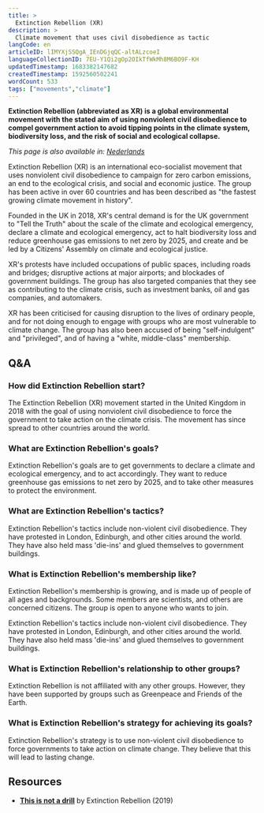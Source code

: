 ```yaml
---
title: >
  Extinction Rebellion (XR)
description: >
  Climate movement that uses civil disobedience as tactic
langCode: en
articleID: lIMYXjSSQgA_IEnDGjqQC-altALzcoeI
languageCollectionID: 7EU-Y1Qi2gOp2OIkTfWkMh8M6BO9F-KH
updatedTimestamp: 1683382147682
createdTimestamp: 1592560502241
wordCount: 533
tags: ["movements","climate"]
---
```


**Extinction Rebellion (abbreviated as XR) is a global environmental movement with the stated aim of using nonviolent civil disobedience to compel government action to avoid tipping points in the climate system, biodiversity loss, and the risk of social and ecological collapse.**

_This page is also available in:_ [_Nederlands_](/nl/extinction-rebellion)

Extinction Rebellion (XR) is an international eco-socialist movement that uses nonviolent civil disobedience to campaign for zero carbon emissions, an end to the ecological crisis, and social and economic justice. The group has been active in over 60 countries and has been described as "the fastest growing climate movement in history".  
  
Founded in the UK in 2018, XR's central demand is for the UK government to "Tell the Truth" about the scale of the climate and ecological emergency, declare a climate and ecological emergency, act to halt biodiversity loss and reduce greenhouse gas emissions to net zero by 2025, and create and be led by a Citizens' Assembly on climate and ecological justice.

XR's protests have included occupations of public spaces, including roads and bridges; disruptive actions at major airports; and blockades of government buildings. The group has also targeted companies that they see as contributing to the climate crisis, such as investment banks, oil and gas companies, and automakers.

XR has been criticised for causing disruption to the lives of ordinary people, and for not doing enough to engage with groups who are most vulnerable to climate change. The group has also been accused of being "self-indulgent" and "privileged", and of having a "white, middle-class" membership.

## Q&A

### How did Extinction Rebellion start?

The Extinction Rebellion (XR) movement started in the United Kingdom in 2018 with the goal of using nonviolent civil disobedience to force the government to take action on the climate crisis. The movement has since spread to other countries around the world.

### What are Extinction Rebellion's goals?

Extinction Rebellion's goals are to get governments to declare a climate and ecological emergency, and to act accordingly. They want to reduce greenhouse gas emissions to net zero by 2025, and to take other measures to protect the environment.

### What are Extinction Rebellion's tactics?

Extinction Rebellion's tactics include non-violent civil disobedience. They have protested in London, Edinburgh, and other cities around the world. They have also held mass 'die-ins' and glued themselves to government buildings.

### What is Extinction Rebellion's membership like?

Extinction Rebellion's membership is growing, and is made up of people of all ages and backgrounds. Some members are scientists, and others are concerned citizens. The group is open to anyone who wants to join.

Extinction Rebellion's tactics include non-violent civil disobedience. They have protested in London, Edinburgh, and other cities around the world. They have also held mass 'die-ins' and glued themselves to government buildings.

### What is Extinction Rebellion's relationship to other groups?

Extinction Rebellion is not affiliated with any other groups. However, they have been supported by groups such as Greenpeace and Friends of the Earth.

### What is Extinction Rebellion's strategy for achieving its goals?

Extinction Rebellion's strategy is to use non-violent civil disobedience to force governments to take action on climate change. They believe that this will lead to lasting change.

## Resources

-   [**This is not a drill**](https://www.penguin.co.uk/books/314/314671/this-is-not-a-drill/9780141991443.html) by Extinction Rebellion (2019)